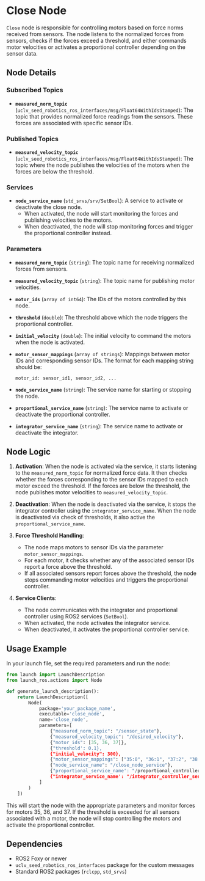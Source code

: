 
# Close Node

`Close` node is responsible for controlling motors based on force norms received from sensors. The node listens to the normalized forces from sensors, checks if the forces exceed a threshold, and either commands motor velocities or activates a proportional controller depending on the sensor data.

## Node Details

### Subscribed Topics
- **`measured_norm_topic`** (`uclv_seed_robotics_ros_interfaces/msg/Float64WithIdsStamped`): 
  The topic that provides normalized force readings from the sensors. These forces are associated with specific sensor IDs.

### Published Topics
- **`measured_velocity_topic`** (`uclv_seed_robotics_ros_interfaces/msg/Float64WithIdsStamped`): 
  The topic where the node publishes the velocities of the motors when the forces are below the threshold.

### Services
- **`node_service_name`** (`std_srvs/srv/SetBool`): 
  A service to activate or deactivate the close node. 
  - When activated, the node will start monitoring the forces and publishing velocities to the motors.
  - When deactivated, the node will stop monitoring forces and trigger the proportional controller instead.

### Parameters
- **`measured_norm_topic`** (`string`): 
  The topic name for receiving normalized forces from sensors.
  
- **`measured_velocity_topic`** (`string`): 
  The topic name for publishing motor velocities.

- **`motor_ids`** (`array of int64`): 
  The IDs of the motors controlled by this node.

- **`threshold`** (`double`): 
  The threshold above which the node triggers the proportional controller.

- **`initial_velocity`** (`double`): 
  The initial velocity to command the motors when the node is activated.

- **`motor_sensor_mappings`** (`array of strings`): 
  Mappings between motor IDs and corresponding sensor IDs. The format for each mapping string should be:
  ```
  motor_id: sensor_id1, sensor_id2, ...
  ```

- **`node_service_name`** (`string`): 
  The service name for starting or stopping the node.

- **`proportional_service_name`** (`string`): 
  The service name to activate or deactivate the proportional controller.

- **`integrator_service_name`** (`string`): 
  The service name to activate or deactivate the integrator.

## Node Logic

1. **Activation**: When the node is activated via the service, it starts listening to the `measured_norm_topic` for normalized force data. It then checks whether the forces corresponding to the sensor IDs mapped to each motor exceed the threshold. If the forces are below the threshold, the node publishes motor velocities to `measured_velocity_topic`.

2. **Deactivation**: When the node is deactivated via the service, it stops the integrator controller using the `integrator_service_name`. When the node is deactivated via check of thresholds, it also active the `proportional_service_name`.


3. **Force Threshold Handling**: 
   - The node maps motors to sensor IDs via the parameter `motor_sensor_mappings`.
   - For each motor, it checks whether any of the associated sensor IDs report a force above the threshold.
   - If all associated sensors report forces above the threshold, the node stops commanding motor velocities and triggers the proportional controller.

4. **Service Clients**: 
   - The node communicates with the integrator and proportional controller using ROS2 services (`SetBool`).
   - When activated, the node activates the integrator service.
   - When deactivated, it activates the proportional controller service.

## Usage Example

In your launch file, set the required parameters and run the node:

```python
from launch import LaunchDescription
from launch_ros.actions import Node

def generate_launch_description():
    return LaunchDescription([
        Node(
            package='your_package_name',
            executable='close_node',
            name='close_node',
            parameters=[
                {"measured_norm_topic": "/sensor_state"},
                {"measured_velocity_topic": "/desired_velocity"},
                {"motor_ids": [35, 36, 37]},
                {"threshold': 0.1},
                {"initial_velocity": 300},
                {"motor_sensor_mappings": ["35:0", "36:1", "37:2", "38:3,4"]},
                {"node_service_name": "/close_node_service"},
                {"proportional_service_name': "/proportional_controller_service"},
                {"integrator_service_name': "/integrator_controller_service"}
            ]
        )
    ])
```

This will start the node with the appropriate parameters and monitor forces for motors 35, 36, and 37. If the threshold is exceeded for all sensors associated with a motor, the node will stop controlling the motors and activate the proportional controller.

## Dependencies

- ROS2 Foxy or newer
- `uclv_seed_robotics_ros_interfaces` package for the custom messages
- Standard ROS2 packages (`rclcpp`, `std_srvs`)
